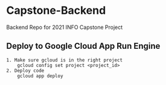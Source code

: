 # Capstone-Backend
Backend Repo for 2021 INFO Capstone Project

## Deploy to Google Cloud App Run Engine
```
1. Make sure gcloud is in the right project
    gcloud config set project <project_id>
2. Deploy code
    gcloud app deploy
```
